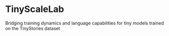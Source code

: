 # TinyScaleLab
Bridging training dynamics and language capabilities for tiny models trained on the TinyStories dataset
